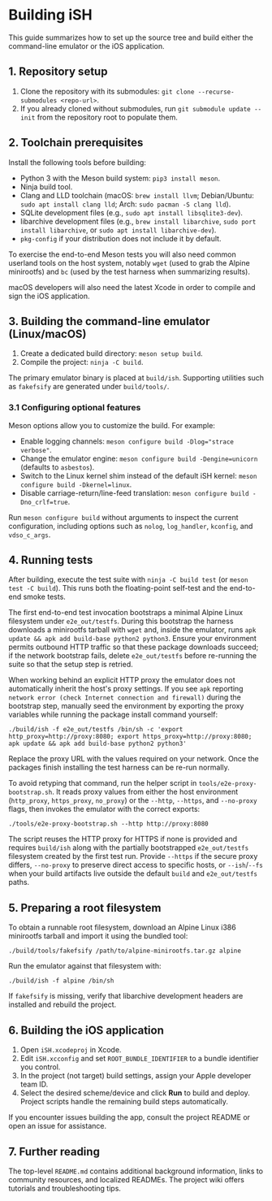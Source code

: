 # Building iSH

This guide summarizes how to set up the source tree and build either the command-line emulator or the iOS application.

## 1. Repository setup

1. Clone the repository with its submodules: `git clone --recurse-submodules <repo-url>`.
2. If you already cloned without submodules, run `git submodule update --init` from the repository root to populate them.

## 2. Toolchain prerequisites

Install the following tools before building:

- Python 3 with the Meson build system: `pip3 install meson`.
- Ninja build tool.
- Clang and LLD toolchain (macOS: `brew install llvm`; Debian/Ubuntu: `sudo apt install clang lld`; Arch: `sudo pacman -S clang lld`).
- SQLite development files (e.g., `sudo apt install libsqlite3-dev`).
- libarchive development files (e.g., `brew install libarchive`, `sudo port install libarchive`, or `sudo apt install libarchive-dev`).
- `pkg-config` if your distribution does not include it by default.

To exercise the end-to-end Meson tests you will also need common userland tools on the host system, notably `wget` (used to grab the Alpine minirootfs) and `bc` (used by the test harness when summarizing results).

macOS developers will also need the latest Xcode in order to compile and sign the iOS application.

## 3. Building the command-line emulator (Linux/macOS)

1. Create a dedicated build directory: `meson setup build`.
2. Compile the project: `ninja -C build`.

The primary emulator binary is placed at `build/ish`. Supporting utilities such as `fakefsify` are generated under `build/tools/`.

### 3.1 Configuring optional features

Meson options allow you to customize the build. For example:

- Enable logging channels: `meson configure build -Dlog="strace verbose"`.
- Change the emulator engine: `meson configure build -Dengine=unicorn` (defaults to `asbestos`).
- Switch to the Linux kernel shim instead of the default iSH kernel: `meson configure build -Dkernel=linux`.
- Disable carriage-return/line-feed translation: `meson configure build -Dno_crlf=true`.

Run `meson configure build` without arguments to inspect the current configuration, including options such as `nolog`, `log_handler`, `kconfig`, and `vdso_c_args`.

## 4. Running tests

After building, execute the test suite with `ninja -C build test` (or `meson test -C build`). This runs both the floating-point self-test and the end-to-end smoke tests.

The first end-to-end test invocation bootstraps a minimal Alpine Linux filesystem under `e2e_out/testfs`. During this bootstrap the harness downloads a minirootfs tarball with `wget` and, inside the emulator, runs `apk update && apk add build-base python2 python3`. Ensure your environment permits outbound HTTP traffic so that these package downloads succeed; if the network bootstrap fails, delete `e2e_out/testfs` before re-running the suite so that the setup step is retried.

When working behind an explicit HTTP proxy the emulator does not automatically inherit the host's proxy settings. If you see `apk` reporting `network error (check Internet connection and firewall)` during the bootstrap step, manually seed the environment by exporting the proxy variables while running the package install command yourself:

```
./build/ish -f e2e_out/testfs /bin/sh -c 'export http_proxy=http://proxy:8080; export https_proxy=http://proxy:8080; apk update && apk add build-base python2 python3'
```

Replace the proxy URL with the values required on your network. Once the packages finish installing the test harness can be re-run normally.

To avoid retyping that command, run the helper script in `tools/e2e-proxy-bootstrap.sh`. It reads proxy values from either the host environment (`http_proxy`, `https_proxy`, `no_proxy`) or the `--http`, `--https`, and `--no-proxy` flags, then invokes the emulator with the correct exports:

```
./tools/e2e-proxy-bootstrap.sh --http http://proxy:8080
```

The script reuses the HTTP proxy for HTTPS if none is provided and requires `build/ish` along with the partially bootstrapped `e2e_out/testfs` filesystem created by the first test run. Provide `--https` if the secure proxy differs, `--no-proxy` to preserve direct access to specific hosts, or `--ish`/`--fs` when your build artifacts live outside the default `build` and `e2e_out/testfs` paths.

## 5. Preparing a root filesystem

To obtain a runnable root filesystem, download an Alpine Linux i386 minirootfs tarball and import it using the bundled tool:

```
./build/tools/fakefsify /path/to/alpine-minirootfs.tar.gz alpine
```

Run the emulator against that filesystem with:

```
./build/ish -f alpine /bin/sh
```

If `fakefsify` is missing, verify that libarchive development headers are installed and rebuild the project.

## 6. Building the iOS application

1. Open `iSH.xcodeproj` in Xcode.
2. Edit `iSH.xcconfig` and set `ROOT_BUNDLE_IDENTIFIER` to a bundle identifier you control.
3. In the project (not target) build settings, assign your Apple developer team ID.
4. Select the desired scheme/device and click **Run** to build and deploy. Project scripts handle the remaining build steps automatically.

If you encounter issues building the app, consult the project README or open an issue for assistance.

## 7. Further reading

The top-level `README.md` contains additional background information, links to community resources, and localized READMEs. The project wiki offers tutorials and troubleshooting tips.
